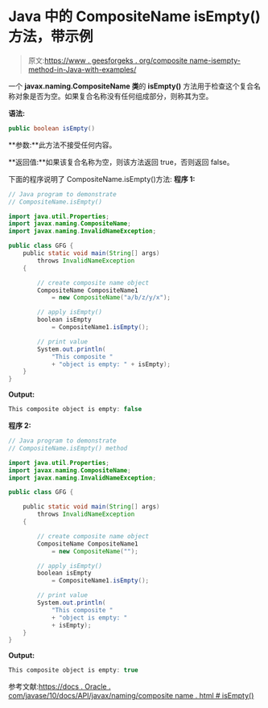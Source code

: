# Java 中的 CompositeName isEmpty()方法，带示例

> 原文:[https://www . geesforgeks . org/composite name-isempty-method-in-Java-with-examples/](https://www.geeksforgeeks.org/compositename-isempty-method-in-java-with-examples/)

一个 **javax.naming.CompositeName 类**的 **isEmpty()** 方法用于检查这个复合名称对象是否为空。如果复合名称没有任何组成部分，则称其为空。

**语法:**

```java
public boolean isEmpty()

```

**参数:**此方法不接受任何内容。

**返回值:**如果该复合名称为空，则该方法返回 true，否则返回 false。

下面的程序说明了 CompositeName.isEmpty()方法:
**程序 1:**

```java
// Java program to demonstrate
// CompositeName.isEmpty()

import java.util.Properties;
import javax.naming.CompositeName;
import javax.naming.InvalidNameException;

public class GFG {
    public static void main(String[] args)
        throws InvalidNameException
    {

        // create composite name object
        CompositeName CompositeName1
            = new CompositeName("a/b/z/y/x");

        // apply isEmpty()
        boolean isEmpty
            = CompositeName1.isEmpty();

        // print value
        System.out.println(
            "This composite "
            + "object is empty: " + isEmpty);
    }
}
```

**Output:**

```java
This composite object is empty: false

```

**程序 2:**

```java
// Java program to demonstrate
// CompositeName.isEmpty() method

import java.util.Properties;
import javax.naming.CompositeName;
import javax.naming.InvalidNameException;

public class GFG {

    public static void main(String[] args)
        throws InvalidNameException
    {

        // create composite name object
        CompositeName CompositeName1
            = new CompositeName("");

        // apply isEmpty()
        boolean isEmpty
            = CompositeName1.isEmpty();

        // print value
        System.out.println(
            "This composite "
            + "object is empty: "
            + isEmpty);
    }
}
```

**Output:**

```java
This composite object is empty: true

```

参考文献:[https://docs . Oracle . com/javase/10/docs/API/javax/naming/composite name . html # isEmpty()](https://docs.oracle.com/javase/10/docs/api/javax/naming/CompositeName.html#isEmpty())